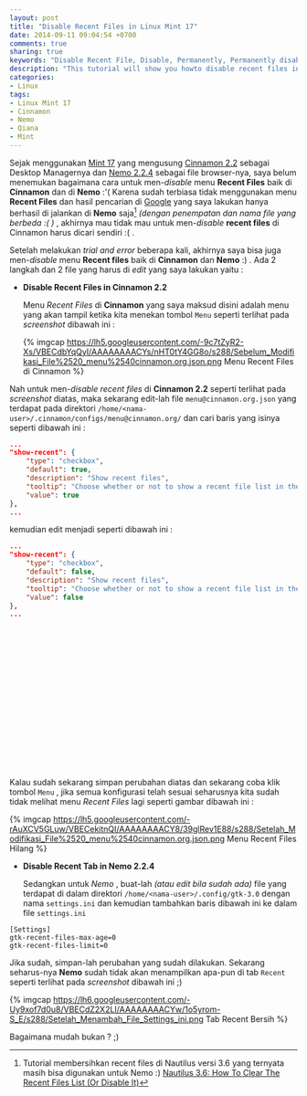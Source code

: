```yaml
---
layout: post
title: "Disable Recent Files in Linux Mint 17"
date: 2014-09-11 09:04:54 +0700
comments: true
sharing: true
keywords: "Disable Recent File, Disable, Permanently, Permanently disable recent files, Cinnamon, Nemo, Nemo File Browser, Linux Mint 17, recently used, recent, Qiana, Mint 17, Linux Mint tips and trick, Tips, Trick, Cinnamon 2.2, Nemo 2.2.4, Disable Recent File on Cinnamon, Disable Recent Tab on Nemo"
description: "This tutorial will show you howto disable recent files in Linux Mint 17 Qiana"
categories:
- Linux
tags:
- Linux Mint 17
- Cinnamon
- Nemo
- Qiana
- Mint
---
```


Sejak menggunakan [Mint 17](http://blog.linuxmint.com/?p=2626) yang mengusung [Cinnamon 2.2](http://cinnamon.linuxmint.com/) sebagai Desktop Managernya dan [Nemo 2.2.4](https://github.com/linuxmint/nemo) sebagai file browser-nya, saya belum menemukan bagaimana cara untuk men-_disable_ menu **Recent Files** baik di **Cinnamon** dan di **Nemo** :'( Karena sudah terbiasa tidak menggunakan menu **Recent Files** dan hasil pencarian di [Google](https://www.google.com) yang saya lakukan hanya berhasil di jalankan di **Nemo** saja[^1] _(dengan penempatan dan nama file yang berbeda :( )_ , akhirnya mau tidak mau untuk men-_disable_ **recent files** di Cinnamon harus dicari sendiri :( .

Setelah melakukan _trial and error_ beberapa kali, akhirnya saya bisa juga men-_disable_ menu **Recent files** baik di **Cinnamon** dan **Nemo** :) . Ada 2 langkah dan 2 file yang harus di _edit_ yang saya lakukan yaitu :

  * **Disable Recent Files in Cinnamon 2.2**

    Menu _Recent Files_ di **Cinnamon** yang saya maksud disini adalah menu yang akan tampil ketika kita menekan tombol `Menu` seperti terlihat pada _screenshot_ dibawah ini :

    {% imgcap https://lh5.googleusercontent.com/-9c7tZyR2-Xs/VBECdbYqQyI/AAAAAAAACYs/nHT0tY4GG8o/s288/Sebelum_Modifikasi_File%2520_menu%2540cinnamon.org.json.png Menu Recent Files di Cinnamon %}

<!-- more -->

Nah untuk men-_disable recent files_ di **Cinnamon 2.2** seperti terlihat pada _screenshot_ diatas, maka sekarang edit-lah file `menu@cinnamon.org.json` yang terdapat pada direktori `/home/<nama-user>/.cinnamon/configs/menu@cinnamon.org/` dan cari baris yang isinya seperti dibawah ini :

``` json
...
"show-recent": {
    "type": "checkbox",
    "default": true,
    "description": "Show recent files",
    "tooltip": "Choose whether or not to show a recent file list in the menu.",
    "value": true
},
...
```
kemudian edit menjadi seperti dibawah ini :

``` json
...
"show-recent": {
    "type": "checkbox",
    "default": false,
    "description": "Show recent files",
    "tooltip": "Choose whether or not to show a recent file list in the menu.",
    "value": false
},
...
```

<div>
<script async src="//pagead2.googlesyndication.com/pagead/js/adsbygoogle.js"></script>
<!-- 300x250, created 12/13/09 -->
<ins class="adsbygoogle"
     style="display:inline-block;width:300px;height:250px"
     data-ad-client="ca-pub-8822787298726866"
     data-ad-slot="0323780848"></ins>
<script>
(adsbygoogle = window.adsbygoogle || []).push({});
</script>
</div>

Kalau sudah sekarang simpan perubahan diatas dan sekarang coba klik tombol `Menu` , jika semua konfigurasi telah sesuai seharusnya kita sudah tidak melihat menu _Recent Files_ lagi seperti gambar dibawah ini :

{% imgcap https://lh5.googleusercontent.com/-rAuXCV5GLuw/VBECekitnQI/AAAAAAAACY8/39glRev1E88/s288/Setelah_Modifikasi_File%2520_menu%2540cinnamon.org.json.png Menu Recent Files Hilang %}
    

  * **Disable Recent Tab in Nemo 2.2.4**

    Sedangkan untuk *Nemo* , buat-lah _(atau edit bila sudah ada)_ file yang terdapat di dalam direktori `/home/<nama-user>/.config/gtk-3.0` dengan nama `settings.ini` dan kemudian tambahkan baris dibawah ini ke dalam file `settings.ini` 

``` properties
[Settings]
gtk-recent-files-max-age=0
gtk-recent-files-limit=0
```
Jika sudah, simpan-lah perubahan yang sudah dilakukan. Sekarang seharus-nya **Nemo** sudah tidak akan menampilkan apa-pun di tab `Recent` seperti terlihat pada _screenshot_ dibawah ini ;)

{% imgcap https://lh6.googleusercontent.com/-Uy9xof7d0u8/VBECdZ2X2LI/AAAAAAAACYw/1o5yrom-S_E/s288/Setelah_Menambah_File_Settings_ini.png Tab Recent Bersih %}

Bagaimana mudah bukan ? ;)

[^1]: Tutorial membersihkan recent files di Nautilus versi 3.6 yang ternyata masih bisa digunakan untuk Nemo :) [Nautilus 3.6: How To Clear The Recent Files List (Or Disable It)](http://www.webupd8.org/2012/12/nautilus-36-how-to-clear-recent-files.html)